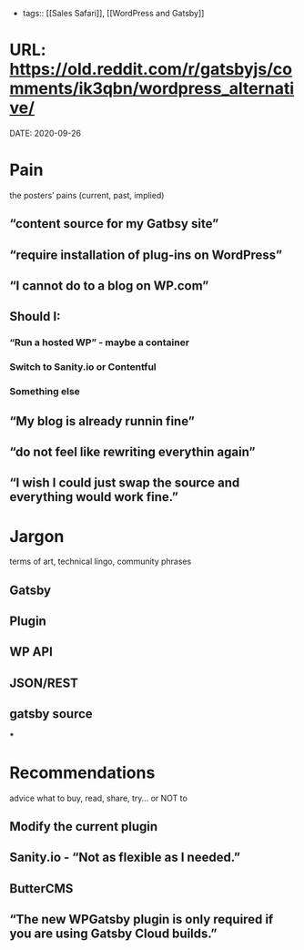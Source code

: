 - tags:: [[Sales Safari]], [[WordPress and Gatsby]]

# URL: <https://old.reddit.com/r/gatsbyjs/comments/ik3qbn/wordpress_alternative/>

DATE: 2020-09-26

# Pain

the posters&rsquo; pains (current, past, implied)

## &ldquo;content source for my Gatbsy site&rdquo;

## &ldquo;require installation of plug-ins on WordPress&rdquo;

## &ldquo;I cannot do to a blog on WP.com&rdquo;

## Should I:

### &ldquo;Run a hosted WP&rdquo; - maybe a container

### Switch to Sanity.io or Contentful

### Something else

## &ldquo;My blog is already runnin fine&rdquo;

## &ldquo;do not feel like rewriting everythin again&rdquo;

## &ldquo;I wish I could just swap the source and everything would work fine.&rdquo;

# Jargon

terms of art, technical lingo, community phrases

## Gatsby

## Plugin

## WP API

## JSON/REST

## gatsby source

**\***

# Recommendations

advice what to buy, read, share, try&#x2026; or NOT to

## Modify the current plugin

## Sanity.io - &ldquo;Not as flexible as I needed.&rdquo;

## ButterCMS

## &ldquo;The new WPGatsby plugin is only required if you are using Gatsby Cloud builds.&rdquo;

